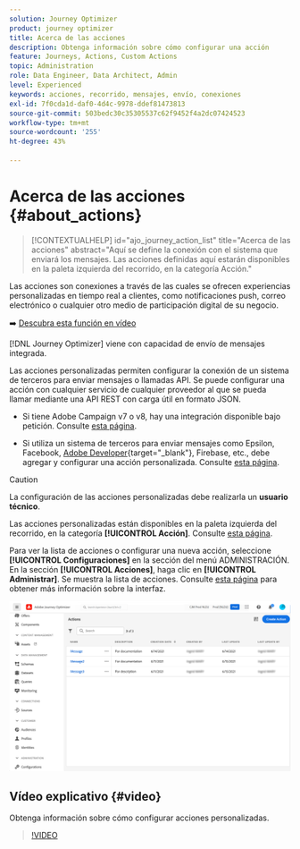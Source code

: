 ```yaml
---
solution: Journey Optimizer
product: journey optimizer
title: Acerca de las acciones
description: Obtenga información sobre cómo configurar una acción
feature: Journeys, Actions, Custom Actions
topic: Administration
role: Data Engineer, Data Architect, Admin
level: Experienced
keywords: acciones, recorrido, mensajes, envío, conexiones
exl-id: 7f0cda1d-daf0-4d4c-9978-ddef81473813
source-git-commit: 503bedc30c35305537c62f9452f4a2dc07424523
workflow-type: tm+mt
source-wordcount: '255'
ht-degree: 43%

---
```


# Acerca de las acciones {#about_actions}

>[!CONTEXTUALHELP]
>id="ajo_journey_action_list"
>title="Acerca de las acciones"
>abstract="Aquí se define la conexión con el sistema que enviará los mensajes. Las acciones definidas aquí estarán disponibles en la paleta izquierda del recorrido, en la categoría Acción."

Las acciones son conexiones a través de las cuales se ofrecen experiencias personalizadas en tiempo real a clientes, como notificaciones push, correo electrónico o cualquier otro medio de participación digital de su negocio.

➡️ [Descubra esta función en vídeo](#video)

[!DNL Journey Optimizer] viene con capacidad de envío de mensajes integrada.

Las acciones personalizadas permiten configurar la conexión de un sistema de terceros para enviar mensajes o llamadas API. Se puede configurar una acción con cualquier servicio de cualquier proveedor al que se pueda llamar mediante una API REST con carga útil en formato JSON.

* Si tiene Adobe Campaign v7 o v8, hay una integración disponible bajo petición. Consulte [esta página](../action/acc-action.md).

* Si utiliza un sistema de terceros para enviar mensajes como Epsilon, Facebook, [Adobe Developer](https://developer.adobe.com){target="_blank"}, Firebase, etc., debe agregar y configurar una acción personalizada. Consulte [esta página](../action/about-custom-action-configuration.md).

>[!CAUTION]
>
>La configuración de las acciones personalizadas debe realizarla un **usuario técnico**.

Las acciones personalizadas están disponibles en la paleta izquierda del recorrido, en la categoría **[!UICONTROL Acción]**. Consulte [esta página](../building-journeys/about-journey-activities.md#action-activities).

Para ver la lista de acciones o configurar una nueva acción, seleccione **[!UICONTROL Configuraciones]** en la sección del menú ADMINISTRACIÓN. En la sección **[!UICONTROL Acciones]**, haga clic en **[!UICONTROL Administrar]**. Se muestra la lista de acciones. Consulte [esta página](../start/user-interface.md) para obtener más información sobre la interfaz.

![](assets/custom1.png)

## Vídeo explicativo {#video}

Obtenga información sobre cómo configurar acciones personalizadas.

>[!VIDEO](https://video.tv.adobe.com/v/3428396?quality=12)
